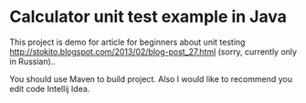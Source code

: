 Calculator unit test example in Java
===============

This project is demo for article for beginners about unit testing http://stokito.blogspot.com/2013/02/blog-post_27.html (sorry, currently only in Russian)..

You should use Maven to build project.
Also I would like to recommend you edit code Intellij Idea.
